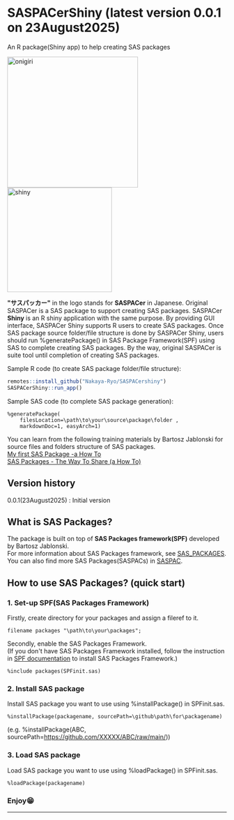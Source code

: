 # SASPACerShiny (latest version 0.0.1 on 23August2025)
An R package(Shiny app) to help creating SAS packages

<img src="https://github.com/Nakaya-Ryo/SASPACer_shiny/blob/main/SASPACerShiny_logo.png?raw=true" alt="onigiri" width="300"/><img src="https://github.com/Nakaya-Ryo/SASPACer_shiny/blob/main/shiny.png?raw=true" alt="shiny" width="240"/>

**"サスパッカー"** in the logo stands for **SASPACer** in Japanese. Original SASPACer is a SAS package to support creating SAS packages. SASPACer **Shiny** is an R shiny application with the same purpose. By providing GUI interface, SASPACer Shiny supports R users to create SAS packages. Once SAS package source folder/file structure is done by SASPACer Shiny, users should run %generatePackage() in SAS Package Framework(SPF) using SAS to complete creating SAS packages. By the way, original SASPACer is suite tool until completion of creating SAS packages.

Sample R code (to create SAS package folder/file structure):
~~~r
remotes::install_github("Nakaya-Ryo/SASPACershiny")
SASPACerShiny::run_app()
~~~
Sample SAS code (to complete SAS package generation):
~~~sas
%generatePackage(
	filesLocation=\path\to\your\source\package\folder ,
	markdownDoc=1, easyArch=1) 
~~~

You can learn from the following training materials by Bartosz Jablonski for source files and folders structure of SAS packages.  
[My first SAS Package -a How To](https://github.com/yabwon/SAS_PACKAGES/blob/main/SPF/Documentation/SAS(r)%20packages%20-%20the%20way%20to%20share%20(a%20how%20to)-%20Paper%204725-2020%20-%20extended.pdf)   
[SAS Packages - The Way To Share (a How To)](https://github.com/yabwon/SAS_PACKAGES/blob/main/SPF/Documentation/SAS(r)%20packages%20-%20the%20way%20to%20share%20(a%20how%20to)-%20Paper%204725-2020%20-%20extended.pdf)  

## Version history  
0.0.1(23August2025)	: Initial version

## What is SAS Packages?
The package is built on top of **SAS Packages framework(SPF)** developed by Bartosz Jablonski.  
For more information about SAS Packages framework, see [SAS_PACKAGES](https://github.com/yabwon/SAS_PACKAGES).  
You can also find more SAS Packages(SASPACs) in [SASPAC](https://github.com/SASPAC).

## How to use SAS Packages? (quick start)
### 1. Set-up SPF(SAS Packages Framework)
Firstly, create directory for your packages and assign a fileref to it.
~~~sas      
filename packages "\path\to\your\packages";
~~~
Secondly, enable the SAS Packages Framework.  
(If you don't have SAS Packages Framework installed, follow the instruction in [SPF documentation](https://github.com/yabwon/SAS_PACKAGES/tree/main/SPF/Documentation) to install SAS Packages Framework.)  
~~~sas      
%include packages(SPFinit.sas)
~~~  
### 2. Install SAS package  
Install SAS package you want to use using %installPackage() in SPFinit.sas.
~~~sas      
%installPackage(packagename, sourcePath=\github\path\for\packagename)
~~~
(e.g. %installPackage(ABC, sourcePath=https://github.com/XXXXX/ABC/raw/main/))  
### 3. Load SAS package  
Load SAS package you want to use using %loadPackage() in SPFinit.sas.
~~~sas      
%loadPackage(packagename)
~~~
### Enjoy😁
---

